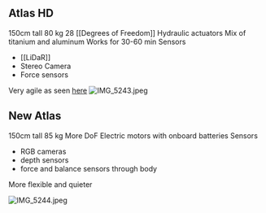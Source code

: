 ## Atlas HD

150cm tall
80 kg
28 [[Degrees of Freedom]]
Hydraulic actuators
Mix of titanium and aluminum
Works for 30-60 min
Sensors

* [[LiDaR]]
* Stereo Camera
* Force sensors

Very agile as seen [here](https://youtu.be/tF4DML7FIWk?si=5iFZM2LkinRfbAIr)
![IMG_5243.jpeg](img_5243.jpeg)

## New Atlas

150cm tall
85 kg
More DoF
Electric motors with onboard batteries
Sensors

* RGB cameras
* depth sensors
* force and balance sensors through body

More flexible and quieter

![IMG_5244.jpeg](img_5244.jpeg)
